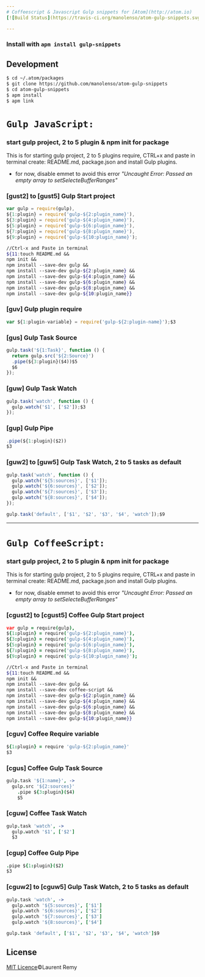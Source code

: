 ```yaml
---
# Coffeescript & Javascript Gulp snippets for [Atom](http://atom.io)
[![Build Status](https://travis-ci.org/manolenso/atom-gulp-snippets.svg?branch=master)](https://travis-ci.org/manolenso/atom-gulp-snippets)

---
```


### Install with `apm install gulp-snippets`

## Development
```sh
$ cd ~/.atom/packages
$ git clone https://github.com/manolenso/atom-gulp-snippets
$ cd atom-gulp-snippets
$ apm install
$ apm link
```

# `Gulp JavaScript:`

### start gulp project, 2 to 5 plugin & npm init for package
This is for starting gulp project, 2 to 5 plugins require,
CTRL+x and paste in terminal create: README.md, package.json
and install Gulp plugins.

* for now,  disable emmet to avoid this error
 _"Uncaught Error: Passed an empty array to setSelecteBufferRanges"_

### [gust2] to [gust5] Gulp Start project


```javascript
var gulp = require(gulp),
${1:plugin} = require('gulp-${2:plugin_name}'),
${3:plugin} = require('gulp-${4:plugin_name}'),
${5:plugin} = require('gulp-${6:plugin_name}'),
${7:plugin} = require('gulp-${8:plugin_name}'),
${9:plugin} = require('gulp-${10:plugin_name}');
```
```bash
//Ctrl-x and Paste in terminal
${11:touch README.md &&
npm init &&
npm install --save-dev gulp &&
npm install --save-dev gulp-${2:plugin_name} &&
npm install --save-dev gulp-${4:plugin_name} &&
npm install --save-dev gulp-${6:plugin_name} &&
npm install --save-dev gulp-${8:plugin_name} &&
npm install --save-dev gulp-${10:plugin_name}}
```


### [guv] Gulp plugin require

```javascript
var ${1:plugin-variable} = require('gulp-${2:plugin-name}');$3
```
### [gus] Gulp Task Source

```javascript
gulp.task('${1:Task}', function () {
  return gulp.src('${2:Source}')
  .pipe(${3:plugin}($4))$5
  $6
});
```
### [guw] Gulp Task Watch

```javascript
gulp.task('watch', function () {
  gulp.watch('$1', ['$2']);$3
});
```

### [gup] Gulp Pipe

```javascript
.pipe(${1:plugin}($2))
$3
```
### [guw2] to [guw5] Gulp Task Watch, 2 to 5 tasks as default

```javascript
gulp.task('watch', function () {
  gulp.watch('${5:sources}', ['$1']);
  gulp.watch('${6:sources}', ['$2']);
  gulp.watch('${7:sources}', ['$3']);
  gulp.watch('${8:sources}', ['$4']);
});

gulp.task('default', ['$1', '$2', '$3', '$4', 'watch']);$9
```


----
# `Gulp CoffeeScript:`

### start gulp project, 2 to 5 plugin & npm init for package
This is for starting gulp project, 2 to 5 plugins require,
CTRL+x and paste in terminal create: README.md, package.json
and install Gulp plugins.

* for now,  disable emmet to avoid this error
 _"Uncaught Error: Passed an empty array to setSelecteBufferRanges"_

### [cgust2] to [cgust5] Coffee Gulp Start project

```coffeescript
var gulp = require(gulp),
${1:plugin} = require('gulp-${2:plugin_name}'),
${3:plugin} = require('gulp-${4:plugin_name}'),
${5:plugin} = require('gulp-${6:plugin_name}'),
${7:plugin} = require('gulp-${8:plugin_name}'),
${9:plugin} = require('gulp-${10:plugin_name}');
```
```bash
//Ctrl-x and Paste in terminal
${11:touch README.md &&
npm init &&
npm install --save-dev gulp &&
npm install --save-dev coffee-script &&
npm install --save-dev gulp-${2:plugin_name} &&
npm install --save-dev gulp-${4:plugin_name} &&
npm install --save-dev gulp-${6:plugin_name} &&
npm install --save-dev gulp-${8:plugin_name} &&
npm install --save-dev gulp-${10:plugin_name}}
```

### [cguv] Coffee Require variable

```coffeescript
${1:plugin} = require 'gulp-${2:plugin_name}'
$3
```

### [cgus] Coffee Gulp Task Source

```coffeescript
gulp.task '${1:name}', ->
  gulp.src '${2:sources}'
    .pipe ${3:plugin}($4)
    $5
```

### [cguw] Coffee Task Watch

```coffeescript
gulp.task 'watch', ->
  gulp.watch '$1', ['$2']
  $3
```

### [cgup] Coffee Gulp Pipe

```coffeescript
.pipe ${1:plugin}($2)
$3
```

### [cguw2] to [cguw5] Gulp Task Watch, 2 to 5 tasks as default

```coffeescript
gulp.task 'watch', ->
  gulp.watch '${5:sources}', ['$1']
  gulp.watch '${6:sources}', ['$2']
  gulp.watch '${7:sources}', ['$3']
  gulp.watch '${8:sources}', ['$4']

gulp.task 'default', ['$1', '$2', '$3', '$4', 'watch']$9
```

## License
[MIT Licence](LICENCE.md)©Laurent Remy
